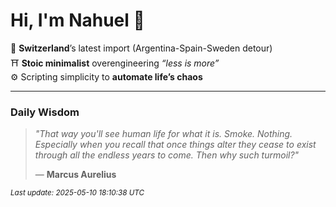 # Hi, I'm Nahuel :tiger:

📍 **Switzerland**’s latest import (Argentina-Spain-Sweden detour)  
⛩️ **Stoic minimalist** overengineering *“less is more”*  
⚙️ Scripting simplicity to **automate life’s chaos**

---

### Daily Wisdom
> _"That way you'll see human life for what it is. Smoke. Nothing. Especially when you recall that once things alter they cease to exist through all the endless years to come. Then why such turmoil?"_  
>
> — **Marcus Aurelius**

<sub>*Last update: 2025-05-10 18:10:38 UTC*</sub>

